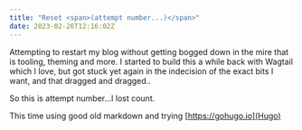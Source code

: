 ```yaml
---
title: "Reset <span>(attempt number...)</span>"
date: 2023-02-26T12:16:02Z
---
```


Attempting to restart my blog without getting bogged down in the mire that is tooling, theming and more.
I started to build this a while back with Wagtail which I love, but got stuck yet again in the
indecision of the exact bits I want, and that dragged and dragged..

So this is attempt number...I lost count.

This time using good old markdown and trying [https://gohugo.io](Hugo)
